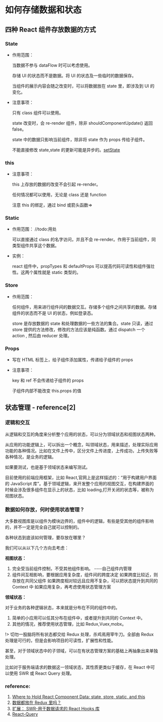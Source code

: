 # 如何存储数据和状态

## 四种 React 组件存放数据的方式

### State

- 作用范围：

  当数据不参与 dataFlow 时可以考虑使用。

  存储 UI 的状态而不是数据。将 UI 的状态及一些临时的数据保存。

  当组件的展示内容会随之改变时，可以将数据放在 state 里，即涉及到 UI 的变化。

- 注意事项：

  只有 class 组件可以使用。

  state 改变时，会 re-render 组件，除非 shouldComponentUpdate() 返回 false。

  state 中的数据只影响当前组件，除非将 state 作为 props 传给子组件。

  不能直接修改 state,state 的更新可能是异步的。[setState](https://zh-hans.reactjs.org/docs/react-component.html#setstate)

### this

- 注意事项：

  this 上存放的数据的改变不会引起 re-render。

  任何情况都可以使用，无论是 class 还是 function

  注意 this 的绑定，通过 bind 或箭头函数=>

### Static

- 作用范围：
  //todo:用处

  可以直接通过 class 的名字访问，并且不会 re-render。作用于当前组件，同类型组件共享这个数据。

- 实例：

  react 组件中，propTypes 和 defaultProps 可以提高代码可读性和组件强壮性。这两个属性就是 static 类型的。

### Store

- 作用范围：

  任何组件，用来进行组件间的数据交互。存储多个组件之间共享的数据。存储组件的状态而不是 UI 的状态，例如登录态。

  store 是存放数据的 state 和处理数据的一些方法的集合。state 只读，通过 store 提供的方法修改，修改的方法应该是纯函数。通过 dispatch 一个 action , 然后由 reducer 处理。

### Props

- 写在 HTML 标签上，给子组件添加属性，传递给子组件的 props

- 注意事项：

  key 和 ref 不会传递给子组件的 props

  子组件内部不能改变 this.props 的值

## 状态管理 - reference[2]

### 逻辑和交互

从逻辑和交互的角度来分析整个应用的状态，可以分为领域状态和视图状态两种。

从应用的功能逻辑上，可以拆出一个概念，叫领域状态，用来描述，处理实际应用功能的各种情况。比如在文件上传中，区分文件上传进度，上传成功，上传失败等各种情况，是业务的逻辑。

如果要测试，也是基于领域状态来编写测试。

目前使用的前端应用框架，比如 React,官网上是这样描述的：“用于构建用户界面的 JavaScript 库”。基于领域逻辑，来开发整个应用的视图交互，在构建界面的时候会涉及很多组件在显示上的状态，比如 loading,打开关闭的状态等，被称为视图状态。

### 数据如何存放，何时使用状态管理？

大多数视图库是以组件为模块边界的，组件中的逻辑，有些是受其他的组件影响的，并不一定是完全自己就可以控制的。

各种状态到底该如何管理，要存放在哪里？

我们可以从以下几个方向去考虑：

**视图状态：**

1. 完全受当前组件控制，不受其他组件影响。 ----自己组件内管理
2. 组件间互相影响，要根据应用复杂度，组件间的跨度决定
   如果跨度比较近，则存放在共同父组件
   如果跨度相对较远且应用不复杂，可以把状态提升到共同的 Context 中
   如果应用复杂，再考虑使用状态管理方案

**领域状态：**

对于业务的各种逻辑状态，本来就是分布在不同的组件中的。

1. 简单的小应用可以任其分布在组件中，或者提升到共同的 Context 中。
2. 其他的情况，推荐使用状态管理，比如 Redux,Vuex,mobx。

!> 切勿一股脑将所有状态都交给 Redux 处理，杀鸡焉用宰牛刀。全部由 Redux 处理是可行的，但是会影响项目的可读性，扩展性和性能。

甚至，对于领域状态中的子领域，可以在有状态管理方案的基础上再抽象出来单独处理。

比如对于服务端请求的数据这一领域状态，其性质更类似于缓存，在 React 中可以使用 SWR 或 React Query 处理。

### reference:

1. [Where to Hold React Component Data: state, store, static, and this](https://www.freecodecamp.org/news/where-do-i-belong-a-guide-to-saving-react-component-data-in-state-store-static-and-this-c49b335e2a00/)
2. [数据都放在 Redux 里吗？](https://juejin.cn/post/6986202846903402503#heading-0)
3. [扩展： SWR-用于数据请求的 React Hooks 库](https://github.com/vercel/swr)
4. [React-Query](https://github.com/tannerlinsley/react-query)

